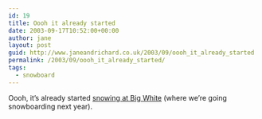 ```yaml
---
id: 19
title: Oooh it already started
date: 2003-09-17T10:52:00+00:00
author: jane
layout: post
guid: http://www.janeandrichard.co.uk/2003/09/oooh_it_already_started
permalink: /2003/09/oooh_it_already_started/
tags:
  - snowboard
---
```

Oooh, it&#8217;s already started [snowing at Big White](http://www.bigwhite.ca/dailyreports/snowreport.php#) (where we&#8217;re going snowboarding next year).